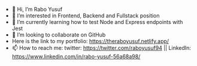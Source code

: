 - 👋 Hi, I’m Rabo Yusuf
- 👀 I’m interested in Frontend, Backend and Fullstack position
- 🌱 I’m currently learning how to test Node and Express endpoints with Jest
- 💞️ I’m looking to collaborate on GitHub
- Here is the link to my portfolio: https://theraboyusuf.netlify.app/
- 📫 How to reach me: twitter: https://twitter.com/raboyusuf94 || LinkedIn: https://www.linkedin.com/in/rabo-yusuf-56a68a98/
